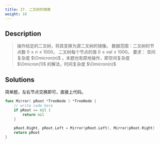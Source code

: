 ```yaml
---
title: 27. 二叉树的镜像
weight: 10
---
```

## Description
> 操作给定的二叉树，将其变换为源二叉树的镜像。
> 数据范围：二叉树的节点数 $0 \le n \le 1000$， 二叉树每个节点的值 $0\le val \le 1000$。
> 要求： 空间复杂度 $\Omicron(n)$ 。本题也有原地操作，即空间复杂度 $\Omicron(1)$ 的解法，时间复杂度 $\Omicron(n)$



## Solutions
简单题，左右节点交换即可，直接上代码。
```go
func Mirror( pRoot *TreeNode ) *TreeNode {
    // write code here
    if pRoot == nil {
        return nil
    }
    
    pRoot.Right, pRoot.Left = Mirror(pRoot.Left), Mirror(pRoot.Right)
    return pRoot
}
```
